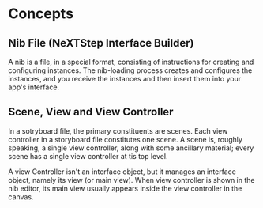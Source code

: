 #  Concepts


## Nib File (NeXTStep Interface Builder)
A nib is a file, in a special format, consisting of instructions for creating and configuring instances. The nib-loading process creates and configures the instances, and you receive the instances and then insert them into your app's interface.

## Scene, View and View Controller 
In a sotryboard file, the primary constituents are scenes. Each view controller in a storyboard file constitutes one scene. A scene is, roughly speaking, a single view controller, along with some ancillary material; every scene has a single view controller at tis top level.

A view Controller isn't an interface object, but it manages an interface object, namely its view (or main view). When view controller is shown in the nib editor, its main view usually appears inside the view controller in the canvas.



